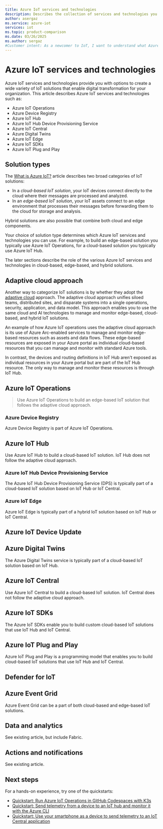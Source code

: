 ```yaml
---
title: Azure IoT services and technologies
description: Describes the collection of services and technologies you can use to build Azure IoT cloud-based and edge-based solutions.
author: asergaz
ms.service: azure-iot
services: iot
ms.topic: product-comparison
ms.date: 03/26/2025
ms.author: sergaz
#Customer intent: As a newcomer to IoT, I want to understand what Azure IoT services are available, and which one to select based on my IoT solution.
---
```


# Azure IoT services and technologies

Azure IoT services and technologies provide you with options to create a wide variety of IoT solutions that enable digital transformation for your organization. This article describes Azure IoT services and technologies such as:

- Azure IoT Operations
- Azure Device Registry
- Azure IoT Hub
- Azure IoT Hub Device Provisioning Service
- Azure IoT Central
- Azure Digital Twins
- Azure IoT Edge
- Azure IoT SDKs
- Azure IoT Plug and Play

<!-- Later we can add things like the AIO SDK, Zero Touch Provisioning service, Chances Plain, etc-->

## Solution types

The [What is Azure IoT?](iot-introduction.md) article describes two broad categories of IoT solutions:

- In a *cloud-based IoT solution*, your IoT devices connect directly to the cloud where their messages are processed and analyzed.
- In an *edge-based IoT solution*, your IoT assets connect to an edge environment that processes their messages before forwarding them to the cloud for storage and analysis.

Hybrid solutions are also possible that combine both cloud and edge components.

Your choice of solution type determines which Azure IoT services and technologies you can use. For example, to build an edge-based solution you typically use Azure IoT Operations, for a cloud-based solution you typically use Azure IoT Hub.

The later sections describe the role of the various Azure IoT services and technologies in cloud-based, edge-based, and hybrid solutions.

## Adaptive cloud approach

Another way to categorize IoT solutions is by whether they adopt the [adaptive cloud](/azure/adaptive-cloud/) approach. The adaptive cloud approach unifies siloed teams, distributed sites, and disparate systems into a single operations, security, application, and data model. This approach enables you to use the same cloud and AI technologies to manage and monitor edge-based, cloud-based, and hybrid IoT solutions.

An example of how Azure IoT operations uses the adaptive cloud approach is its use of Azure Arc-enabled services to manage and monitor edge-based resources such as assets and data flows. These edge-based resources are exposed in your Azure portal as individual cloud-based resources that you can manage and monitor with standard Azure tools.

In contrast, the devices and routing definitions in IoT Hub aren't exposed as individual resources in your Azure portal but are part of the IoT Hub resource. The only way to manage and monitor these resources is through IoT Hub.

## Azure IoT Operations

> Use Azure IoT Operations to build an edge-based IoT solution that follows the adaptive cloud approach.

### Azure Device Registry

Azure Device Registry is part of Azure IoT Operations.

## Azure IoT Hub

Use Azure IoT Hub to build a cloud-based IoT solution. IoT Hub does not follow the adaptive cloud approach.

### Azure IoT Hub Device Provisioning Service

The Azure IoT Hub Device Provisioning Service (DPS) is typically part of a cloud-based IoT solution based on IoT Hub or IoT Central.

### Azure IoT Edge

Azure IoT Edge is typically part of a hybrid IoT solution based on IoT Hub or IoT Central.

## Azure IoT Device Update

## Azure Digital Twins

The Azure Digital Twins service is typically part of a cloud-based IoT solution based on IoT Hub.

## Azure IoT Central

Use Azure IoT Central to build a cloud-based IoT solution. IoT Central does not follow the adaptive cloud approach.

## Azure IoT SDKs

The Azure IoT SDKs enable you to build custom cloud-based IoT solutions that use IoT Hub and IoT Central.

## Azure IoT Plug and Play

Azure IoT Plug and Play is a programming model that enables you to build cloud-based IoT solutions that use IoT Hub and IoT Central.

## Defender for IoT

## Azure Event Grid

Azure Event Grid can be a part of both cloud-based and edge-based IoT solutions.

## Data and analytics

See existing article, but include Fabric.

## Actions and notifications

See existing article.

## Next steps

For a hands-on experience, try one of the quickstarts:

- [Quickstart: Run Azure IoT Operations in GitHub Codespaces with K3s](../iot-operations/get-started-end-to-end-sample/quickstart-deploy.md)
- [Quickstart: Send telemetry from a device to an IoT hub and monitor it with the Azure CLI](../iot-hub/quickstart-send-telemetry-cli.md)
- [Quickstart: Use your smartphone as a device to send telemetry to an IoT Central application](../iot-central/core/quick-deploy-iot-central.md)

